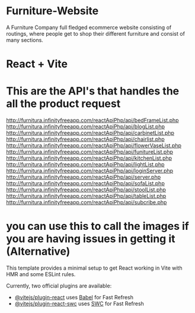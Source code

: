 # Furniture-Website
A Furniture Company full fledged ecommerce website consisting of routings, where people get to shop their different furniture and consist of many sections.


# React + Vite

# This are the API's that handles the all the product request
http://furnitura.infinityfreeapp.com/reactApiPhp/api/bedFrameList.php
http://furnitura.infinityfreeapp.com/reactApiPhp/api/blogList.php
http://furnitura.infinityfreeapp.com/reactApiPhp/api/carbinetList.php
http://furnitura.infinityfreeapp.com/reactApiPhp/api/chairlist.php
http://furnitura.infinityfreeapp.com/reactApiPhp/api/flowerVaseList.php
http://furnitura.infinityfreeapp.com/reactApiPhp/api/funitureList.php
http://furnitura.infinityfreeapp.com/reactApiPhp/api/kitchenList.php
http://furnitura.infinityfreeapp.com/reactApiPhp/api/lightList.php
http://furnitura.infinityfreeapp.com/reactApiPhp/api/loginServer.php
http://furnitura.infinityfreeapp.com/reactApiPhp/api/server.php
http://furnitura.infinityfreeapp.com/reactApiPhp/api/sofaList.php
http://furnitura.infinityfreeapp.com/reactApiPhp/api/stoolList.php
http://furnitura.infinityfreeapp.com/reactApiPhp/api/tableList.php
http://furnitura.infinityfreeapp.com/reactApiPhp/api/subcribe.php

# you can use this to call the images if you are having issues in getting it (Alternative)
<!-- <img src={`http://furnitura.infinityfreeapp.com/reactApiPhp/images/${items.image}`} height={30} width={40} /> -->

<!-- ------------------------------------------------------------------------------------------------------ -->

This template provides a minimal setup to get React working in Vite with HMR and some ESLint rules.

Currently, two official plugins are available:

- [@vitejs/plugin-react](https://github.com/vitejs/vite-plugin-react/blob/main/packages/plugin-react/README.md) uses [Babel](https://babeljs.io/) for Fast Refresh
- [@vitejs/plugin-react-swc](https://github.com/vitejs/vite-plugin-react-swc) uses [SWC](https://swc.rs/) for Fast Refresh
